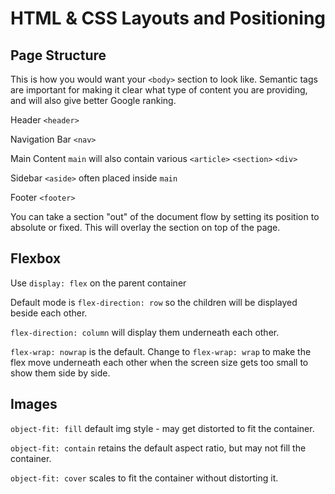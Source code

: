 # HTML & CSS Layouts and Positioning

## Page Structure

This is how you would want your `<body>` section to look like. Semantic tags are important for making it clear what type of content you are providing, and will also give better Google ranking.

Header `<header>`

Navigation Bar `<nav>`

Main Content `main` will also contain various `<article>` `<section>` `<div>`

Sidebar `<aside>` often placed inside `main`

Footer `<footer>`

You can take a section "out" of the document flow by setting its position to absolute or fixed. This will overlay the section on top of the page.

## Flexbox

Use `display: flex` on the parent container

Default mode is `flex-direction: row` so the children will be displayed beside each other.

`flex-direction: column` will display them underneath each other.

`flex-wrap: nowrap` is the default. Change to `flex-wrap: wrap` to make the flex move underneath each other when the screen size gets too small to show them side by side.

## Images

`object-fit: fill` default img style - may get distorted to fit the container.

`object-fit: contain` retains the default aspect ratio, but may not fill the container.

`object-fit: cover` scales to fit the container without distorting it.
